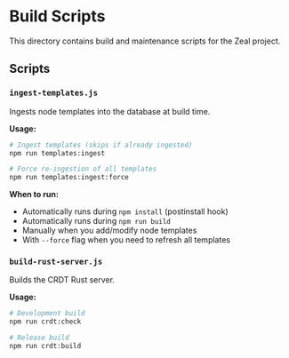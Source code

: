 # Build Scripts

This directory contains build and maintenance scripts for the Zeal project.

## Scripts

### `ingest-templates.js`

Ingests node templates into the database at build time.

**Usage:**

```bash
# Ingest templates (skips if already ingested)
npm run templates:ingest

# Force re-ingestion of all templates
npm run templates:ingest:force
```

**When to run:**

- Automatically runs during `npm install` (postinstall hook)
- Automatically runs during `npm run build`
- Manually when you add/modify node templates
- With `--force` flag when you need to refresh all templates

### `build-rust-server.js`

Builds the CRDT Rust server.

**Usage:**

```bash
# Development build
npm run crdt:check

# Release build
npm run crdt:build
```
